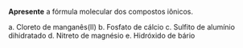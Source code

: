 **Apresente** a fórmula molecular dos compostos iônicos.

a. Cloreto de manganês(II)
b. Fosfato de cálcio
c. Sulfito de alumínio dihidratado
d. Nitreto de magnésio
e. Hidróxido de bário
